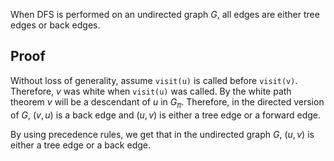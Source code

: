 When DFS is performed on an undirected graph $G$,
all edges are either tree edges or back edges.

## Proof

Without loss of generality, assume `visit(u)` is called before `visit(v)`.
Therefore, $v$ was white when `visit(u)` was called.
By the white path theorem $v$ will be a descendant of $u$ in $G_π$.
Therefore, in the directed version of $G$,
$(v, u)$ is a back edge and $(u, v)$ is either a tree edge or a forward edge.

By using precedence rules, we get that in the undirected graph $G$,
$(u, v)$ is either a tree edge or a back edge.
